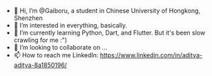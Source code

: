 - 👋 Hi, I’m @Gaiboru, a student in Chinese University of Hongkong, Shenzhen
- 👀 I’m interested in everything, basically. 
- 🌱 I’m currently learning Python, Dart, and Flutter. But it's been slow crawling for me :")
- 💞️ I’m looking to collaborate on ...
- 📫 How to reach me 
LinkedIn: https://www.linkedin.com/in/aditya-aditya-8a1850196/ 


<!---
Gaiboru/Gaiboru is a ✨ special ✨ repository because its `README.md` (this file) appears on your GitHub profile.
You can click the Preview link to take a look at your changes.
--->
